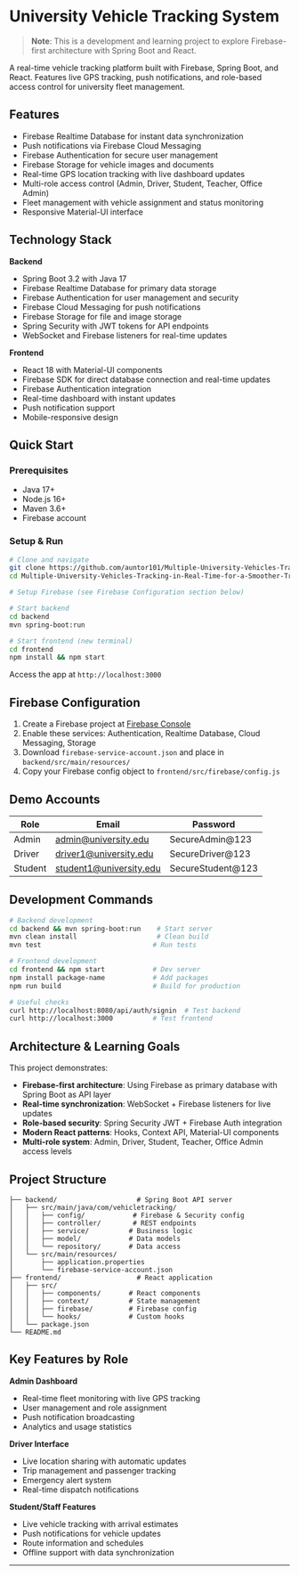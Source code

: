 # University Vehicle Tracking System

> **Note**: This is a development and learning project to explore Firebase-first architecture with Spring Boot and React.

A real-time vehicle tracking platform built with Firebase, Spring Boot, and React. Features live GPS tracking, push notifications, and role-based access control for university fleet management.


## Features

- Firebase Realtime Database for instant data synchronization
- Push notifications via Firebase Cloud Messaging
- Firebase Authentication for secure user management
- Firebase Storage for vehicle images and documents
- Real-time GPS location tracking with live dashboard updates
- Multi-role access control (Admin, Driver, Student, Teacher, Office Admin)
- Fleet management with vehicle assignment and status monitoring  
- Responsive Material-UI interface

## Technology Stack

**Backend**
- Spring Boot 3.2 with Java 17
- Firebase Realtime Database for primary data storage
- Firebase Authentication for user management and security
- Firebase Cloud Messaging for push notifications
- Firebase Storage for file and image storage
- Spring Security with JWT tokens for API endpoints
- WebSocket and Firebase listeners for real-time updates

**Frontend**
- React 18 with Material-UI components
- Firebase SDK for direct database connection and real-time updates
- Firebase Authentication integration
- Real-time dashboard with instant updates
- Push notification support
- Mobile-responsive design

## Quick Start

### Prerequisites
- Java 17+
- Node.js 16+  
- Maven 3.6+
- Firebase account

### Setup & Run
```bash
# Clone and navigate
git clone https://github.com/auntor101/Multiple-University-Vehicles-Tracking-in-Real-Time-for-a-Smoother-Transportation.git
cd Multiple-University-Vehicles-Tracking-in-Real-Time-for-a-Smoother-Transportation

# Setup Firebase (see Firebase Configuration section below)

# Start backend
cd backend
mvn spring-boot:run

# Start frontend (new terminal)
cd frontend  
npm install && npm start
```

Access the app at `http://localhost:3000`

## Firebase Configuration

1. Create a Firebase project at [Firebase Console](https://console.firebase.google.com)
2. Enable these services: Authentication, Realtime Database, Cloud Messaging, Storage
3. Download `firebase-service-account.json` and place in `backend/src/main/resources/`
4. Copy your Firebase config object to `frontend/src/firebase/config.js`

## Demo Accounts

| Role | Email | Password |
|------|-------|----------|
| Admin | admin@university.edu | SecureAdmin@123 |
| Driver | driver1@university.edu | SecureDriver@123 |
| Student | student1@university.edu | SecureStudent@123 |

## Development Commands

```bash
# Backend development
cd backend && mvn spring-boot:run    # Start server
mvn clean install                    # Clean build
mvn test                            # Run tests

# Frontend development  
cd frontend && npm start            # Dev server
npm install package-name            # Add packages
npm run build                       # Build for production

# Useful checks
curl http://localhost:8080/api/auth/signin  # Test backend
curl http://localhost:3000          # Test frontend
```

## Architecture & Learning Goals

This project demonstrates:
- **Firebase-first architecture**: Using Firebase as primary database with Spring Boot as API layer
- **Real-time synchronization**: WebSocket + Firebase listeners for live updates
- **Role-based security**: Spring Security JWT + Firebase Auth integration
- **Modern React patterns**: Hooks, Context API, Material-UI components
- **Multi-role system**: Admin, Driver, Student, Teacher, Office Admin access levels

## Project Structure

```
├── backend/                    # Spring Boot API server
│   ├── src/main/java/com/vehicletracking/
│   │   ├── config/            # Firebase & Security config
│   │   ├── controller/        # REST endpoints
│   │   ├── service/          # Business logic
│   │   ├── model/            # Data models
│   │   └── repository/       # Data access
│   └── src/main/resources/
│       ├── application.properties
│       └── firebase-service-account.json
├── frontend/                   # React application
│   ├── src/
│   │   ├── components/       # React components
│   │   ├── context/          # State management
│   │   ├── firebase/         # Firebase config
│   │   └── hooks/            # Custom hooks
│   └── package.json
└── README.md
```

## Key Features by Role

**Admin Dashboard**
- Real-time fleet monitoring with live GPS tracking
- User management and role assignment
- Push notification broadcasting
- Analytics and usage statistics

**Driver Interface**  
- Live location sharing with automatic updates
- Trip management and passenger tracking
- Emergency alert system
- Real-time dispatch notifications

**Student/Staff Features**
- Live vehicle tracking with arrival estimates
- Push notifications for vehicle updates
- Route information and schedules
- Offline support with data synchronization

---



